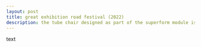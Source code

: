 ```yaml
---
layout: post
title: great exhibition road festival (2022)
description: the tube chair designed as part of the superform module is on display at imperial college london as part of the great exhibition road festival
---
```


text

